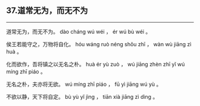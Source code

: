 ## 37.道常无为，而无不为
---


<ruby><rbc><rb> 道常无为，而无不为。 </rb></rbc>
  <rtc><rt> dào  cháng  wú  wéi ， ér  wú  bù  wéi 。</rt></rtc>
</ruby>

<ruby><rbc><rb> 侯王若能守之，万物将自化。 </rb></rbc>
  <rtc><rt> hóu  wáng  ruò  néng  shǒu  zhī ， wàn  wù  jiāng  zì  huà 。</rt></rtc>
</ruby>

<ruby><rbc><rb> 化而欲作，吾将镇之以无名之朴。 </rb></rbc>
  <rtc><rt> huà  ér  yù  zuò ， wú  jiāng  zhèn  zhī  yǐ  wú  míng  zhī  piáo 。</rt></rtc>
</ruby>

<ruby><rbc><rb> 无名之朴，夫亦将无欲。 </rb></rbc>
  <rtc><rt> wú  míng  zhī  piáo ， fū  yì  jiāng  wú  yù 。</rt></rtc>
</ruby>

<ruby><rbc><rb> 不欲以静，天下将自定。 </rb></rbc>
  <rtc><rt> bù  yù  yǐ  jìng ， tiān  xià  jiāng  zì  dìng 。</rt></rtc>
</ruby>

<ruby><rbc><rb>   </rb></rbc>
  <rtc><rt> </rt></rtc>
</ruby>

